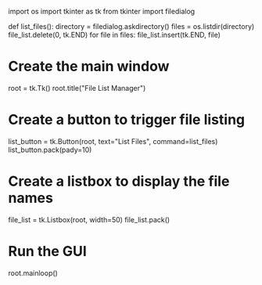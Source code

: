 import os
import tkinter as tk
from tkinter import filedialog

def list_files():
    directory = filedialog.askdirectory()
    files = os.listdir(directory)
    file_list.delete(0, tk.END)
    for file in files:
        file_list.insert(tk.END, file)

# Create the main window
root = tk.Tk()
root.title("File List Manager")

# Create a button to trigger file listing
list_button = tk.Button(root, text="List Files", command=list_files)
list_button.pack(pady=10)

# Create a listbox to display the file names
file_list = tk.Listbox(root, width=50)
file_list.pack()

# Run the GUI
root.mainloop()
